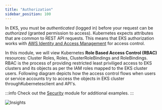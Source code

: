 ```yaml
---
title: "Authorization"
sidebar_position: 100
---
```


In EKS, you must be <i>authenticated</i> (logged in) before your request can be <i>authorized</i> (granted permission to access). Kubernetes expects attributes that are common to REST API requests. This means that EKS authorization works with [AWS Identity and Access Management](https://docs.aws.amazon.com/eks/latest/userguide/security-iam.html) for access control. 

In this module, we will view Kubernetes **Role Based Access Control (RBAC)** resources: Cluster Roles, Roles, ClusterRoleBindings and RoleBindings. RBAC is the process of providing restricted least priviliged access to EKS clusters and its objects as per the IAM roles mapped to the EKS cluster users. Following diagram depicts how the access control flows when users or service accounts try to access the objects in EKS cluster throughKubernetesclient and API's. 

:::info 
Check out the [Security](../../../security/) module for additional examples.
:::

![Insights](/img/resource-view/autz-index.jpg)
